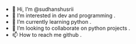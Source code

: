 - 👋 Hi, I’m @sudhanshusrii
- 👀 I’m interested in dev and programming .
- 🌱 I’m currently learning python .
- 💞️ I’m looking to collaborate on python projects .
- 📫 How to reach me github .

<!---
sudhanshusrii/sudhanshusrii is a ✨ special ✨ repository because its `README.md` (this file) appears on your GitHub profile.
You can click the Preview link to take a look at your changes.
--->
